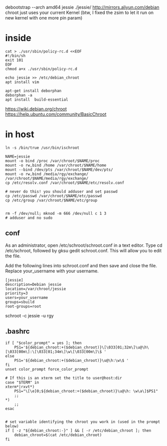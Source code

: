 debootstrap --arch amd64 jessie ./jessie/ http://mirrors.aliyun.com/debian
chroot just uses your current Kernel
(btw, I fixed the zsim to let it run on new kernel with one more pin param)
# inside
```
cat > ./usr/sbin/policy-rc.d <<EOF
#!/bin/sh
exit 101
EOF
chmod a+x ./usr/sbin/policy-rc.d

echo jessie >> /etc/debian_chroot
apt install vim

apt-get install deborphan
deborphan -a
apt install  build-essential
```
https://wiki.debian.org/chroot
https://help.ubuntu.com/community/BasicChroot

# in host 
```
ln -s /bin/true /usr/bin/ischroot

NAME=jessie
mount -o bind /proc /var/chroot/$NAME/proc
mount -o rw,bind /home /var/chroot/$NAME/home
mount --bind /dev/pts /var/chroot/$NAME/dev/pts/
mount -o rw,bind /media/rgy/exchange/ /var/chroot/$NAME/media/rgy/exchange/
cp /etc/resolv.conf /var/chroot/$NAME/etc/resolv.conf

# never do this! you should adduser and set passwd 
cp /etc/passwd /var/chroot/$NAME/etc/passwd
cp /etc/group /var/chroot/$NAME/etc/group


rm -f /dev/null; mknod -m 666 /dev/null c 1 3
# adduser and no sudo
```
## conf
As an administrator, open /etc/schroot/schroot.conf in a text editor. Type cd /etc/schroot, followed by gksu gedit schroot.conf. This will allow you to edit the file.

Add the following lines into schroot.conf and then save and close the file. Replace your_username with your username.

    [jessie]
    description=Debian jessie
    location=/var/chroot/jessie
    priority=3
    users=your_username
    groups=sbuild
    root-groups=root
    
schroot -c jessie -u rgy
## .bashrc
```
if [ "$color_prompt" = yes ]; then
    PS1='${debian_chroot:+($debian_chroot)}\[\033[01;32m\]\u@\h\[\033[00m\]:\[\033[01;34m\]\w\[\033[00m\]\$ '
else
    PS1='${debian_chroot:+($debian_chroot)}\u@\h:\w\$ '
fi
unset color_prompt force_color_prompt

# If this is an xterm set the title to user@host:dir
case "$TERM" in
xterm*|rxvt*)
    PS1="\[\e]0;${debian_chroot:+($debian_chroot)}\u@\h: \w\a\]$PS1"
    ;;
*)
    ;;
esac


# set variable identifying the chroot you work in (used in the prompt below)
if [ -z "${debian_chroot:-}" ] && [ -r /etc/debian_chroot ]; then
    debian_chroot=$(cat /etc/debian_chroot)
fi

```
